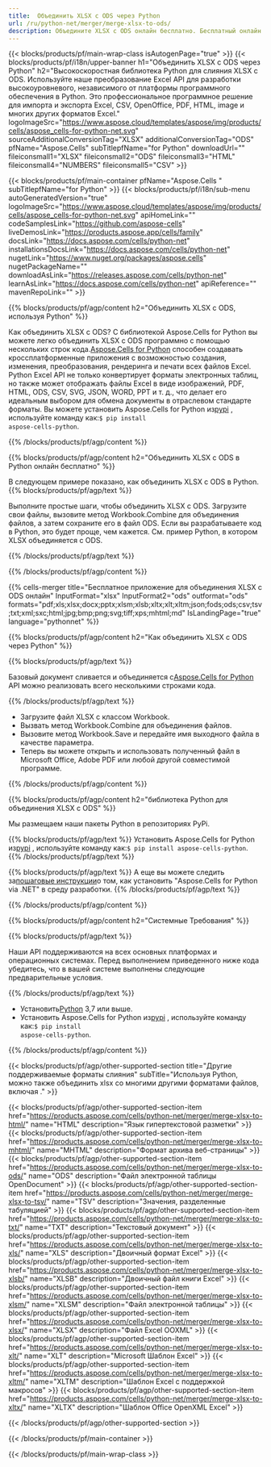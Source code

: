 ```yaml
---
title:  Объединить XLSX с ODS через Python
url: /ru/python-net/merger/merge-xlsx-to-ods/ 
description: Объедините XLSX с ODS онлайн бесплатно. Бесплатный онлайн XLSX до ODS Слияние. Объединить XLSX в Word, Excel, PPTX, PDF, JPG, HTML, ODS, SVG, XPS и другие.
---
```

{{< blocks/products/pf/main-wrap-class isAutogenPage="true" >}}
{{< blocks/products/pf/i18n/upper-banner h1="Объединить XLSX с ODS через Python" h2="Высокоскоростная библиотека Python для слияния XLSX с ODS. Используйте наше преобразование Excel API для разработки высокоуровневого, независимого от платформы программного обеспечения в Python. Это профессиональное программное решение для импорта и экспорта Excel, CSV, OpenOffice, PDF, HTML, image и многих других форматов Excel." logoImageSrc="https://www.aspose.cloud/templates/aspose/img/products/cells/aspose_cells-for-python-net.svg" sourceAdditionalConversionTag="XLSX" additionalConversionTag="ODS" pfName="Aspose.Cells" subTitlepfName="for Python" downloadUrl="" fileiconsmall1="XLSX" fileiconsmall2="ODS" fileiconsmall3="HTML" fileiconsmall4="NUMBERS" fileiconsmall5="CSV" >}}

{{< blocks/products/pf/main-container pfName="Aspose.Cells " subTitlepfName="for Python" >}}
{{< blocks/products/pf/i18n/sub-menu autoGeneratedVersion="true" logoImageSrc="https://www.aspose.cloud/templates/aspose/img/products/cells/aspose_cells-for-python-net.svg" apiHomeLink="" codeSamplesLink="https://github.com/aspose-cells" liveDemosLink="https://products.aspose.app/cells/family" docsLink="https://docs.aspose.com/cells/python-net" installationsDocsLink="https://docs.aspose.com/cells/python-net" nugetLink="https://www.nuget.org/packages/aspose.cells" nugetPackageName="" downloadAsLink="https://releases.aspose.com/cells/python-net" learnAsLink="https://docs.aspose.com/cells/python-net" apiReference="" mavenRepoLink="" >}}

{{% blocks/products/pf/agp/content h2="Объединить XLSX с ODS, используя Python" %}}

 Как объединить XLSX с ODS? С библиотекой Aspose.Cells for Python вы можете легко объединить XLSX с ODS программно с помощью нескольких строк кода.[Aspose.Cells for Python](https://pypi.org/project/aspose-cells-python) способен создавать кроссплатформенные приложения с возможностью создания, изменения, преобразования, рендеринга и печати всех файлов Excel. Python Excel API не только конвертирует форматы электронных таблиц, но также может отображать файлы Excel в виде изображений, PDF, HTML, ODS, CSV, SVG, JSON, WORD, PPT и т. д., что делает его идеальным выбором для обмена документы в отраслевом стандарте форматы. Вы можете установить Aspose.Cells for Python из<a href="https://pypi.org/project/aspose-cells/">pypi</a> , используйте команду как:<code>$ pip install aspose-cells-python</code>.


{{% /blocks/products/pf/agp/content %}}

{{% blocks/products/pf/agp/content h2="Объединить XLSX с ODS в Python онлайн бесплатно" %}}

В следующем примере показано, как объединить XLSX с ODS в Python.
{{% blocks/products/pf/agp/text %}}

Выполните простые шаги, чтобы объединить XLSX с ODS. Загрузите свои файлы, вызовите метод Workbook.Combine для объединения файлов, а затем сохраните его в файл ODS. Если вы разрабатываете код в Python, это будет проще, чем кажется. См. пример Python, в котором XLSX объединяется с ODS.

{{% /blocks/products/pf/agp/text %}}

{{% /blocks/products/pf/agp/content %}}

{{% cells-merger title="Бесплатное приложение для объединения XLSX с ODS онлайн" InputFormat="xlsx" InputFormat2="ods" outformat="ods" formats="pdf;xls;xlsx;docx;pptx;xlsm;xlsb;xltx;xlt;xltm;json;fods;ods;csv;tsv;txt;xml;sxc;html;jpg;bmp;png;svg;tiff;xps;mhtml;md" IsLandingPage="true" language="pythonnet" %}}

{{% blocks/products/pf/agp/content h2="Как объединить XLSX с ODS через Python" %}}

{{% blocks/products/pf/agp/text %}}

 Базовый документ сливается и объединяется с[Aspose.Cells for Python](https://products.aspose.com/cells/python-net) API можно реализовать всего несколькими строками кода.

{{% /blocks/products/pf/agp/text %}}

+ Загрузите файл XLSX с классом Workbook.
+ Вызвать метод Workbook.Combine для объединения файлов.
+ Вызовите метод Workbook.Save и передайте имя выходного файла в качестве параметра.
+ Теперь вы можете открыть и использовать полученный файл в Microsoft Office, Adobe PDF или любой другой совместимой программе.

{{% /blocks/products/pf/agp/content %}}

{{% blocks/products/pf/agp/content h2="библиотека Python для объединения XLSX с ODS" %}}

Мы размещаем наши пакеты Python в репозиториях PyPi.

{{% blocks/products/pf/agp/text %}}
Установить Aspose.Cells for Python из<a href="https://pypi.org/project/aspose-cells-python/">pypi</a> , используйте команду как:<code>$ pip install aspose-cells-python</code>.
{{% /blocks/products/pf/agp/text %}}

{{% blocks/products/pf/agp/text %}}
 А еще вы можете следить за[пошаговые инструкции](https://docs.aspose.com/cells/python-net/getting-started/)о том, как установить "Aspose.Cells for Python via .NET" в среду разработки.
{{% /blocks/products/pf/agp/text %}}


{{% /blocks/products/pf/agp/content %}}

 
{{% blocks/products/pf/agp/content h2="Системные Требования" %}}

{{% blocks/products/pf/agp/text %}}

Наши API поддерживаются на всех основных платформах и операционных системах. Перед выполнением приведенного ниже кода убедитесь, что в вашей системе выполнены следующие предварительные условия.

{{% /blocks/products/pf/agp/text %}}

-  Установить[Python](https://www.python.org/downloads/) 3,7 или выше.
- Установить Aspose.Cells for Python из<a href="https://pypi.org/project/aspose-cells-python/">pypi</a> , используйте команду как:<code>$ pip install aspose-cells-python</code>.


{{% /blocks/products/pf/agp/content %}}


{{< blocks/products/pf/agp/other-supported-section title="Другие поддерживаемые форматы слияния" subTitle="Используя Python, можно также объединить xlsx со многими другими форматами файлов, включая ." >}}

{{< blocks/products/pf/agp/other-supported-section-item href="https://products.aspose.com/cells/python-net/merger/merge-xlsx-to-html/" name="HTML" description="Язык гипертекстовой разметки" >}}
{{< blocks/products/pf/agp/other-supported-section-item href="https://products.aspose.com/cells/python-net/merger/merge-xlsx-to-mhtml/" name="MHTML" description="Формат архива веб-страницы" >}}
{{< blocks/products/pf/agp/other-supported-section-item href="https://products.aspose.com/cells/python-net/merger/merge-xlsx-to-ods/" name="ODS" description="Файл электронной таблицы OpenDocument" >}}
{{< blocks/products/pf/agp/other-supported-section-item href="https://products.aspose.com/cells/python-net/merger/merge-xlsx-to-tsv/" name="TSV" description="Значения, разделенные табуляцией" >}}
{{< blocks/products/pf/agp/other-supported-section-item href="https://products.aspose.com/cells/python-net/merger/merge-xlsx-to-txt/" name="TXT" description="Текстовый документ" >}}
{{< blocks/products/pf/agp/other-supported-section-item href="https://products.aspose.com/cells/python-net/merger/merge-xlsx-to-xls/" name="XLS" description="Двоичный формат Excel" >}}
{{< blocks/products/pf/agp/other-supported-section-item href="https://products.aspose.com/cells/python-net/merger/merge-xlsx-to-xlsb/" name="XLSB" description="Двоичный файл книги Excel" >}}
{{< blocks/products/pf/agp/other-supported-section-item href="https://products.aspose.com/cells/python-net/merger/merge-xlsx-to-xlsm/" name="XLSM" description="Файл электронной таблицы" >}}
{{< blocks/products/pf/agp/other-supported-section-item href="https://products.aspose.com/cells/python-net/merger/merge-xlsx-to-xlsx/" name="XLSX" description="Файл Excel OOXML" >}}
{{< blocks/products/pf/agp/other-supported-section-item href="https://products.aspose.com/cells/python-net/merger/merge-xlsx-to-xlt/" name="XLT" description="Microsoft Шаблон Excel" >}}
{{< blocks/products/pf/agp/other-supported-section-item href="https://products.aspose.com/cells/python-net/merger/merge-xlsx-to-xltm/" name="XLTM" description="Шаблон Excel с поддержкой макросов" >}}
{{< blocks/products/pf/agp/other-supported-section-item href="https://products.aspose.com/cells/python-net/merger/merge-xlsx-to-xltx/" name="XLTX" description="Шаблон Office OpenXML Excel" >}}

{{< /blocks/products/pf/agp/other-supported-section >}}

{{< /blocks/products/pf/main-container >}}
    
{{< /blocks/products/pf/main-wrap-class >}}
